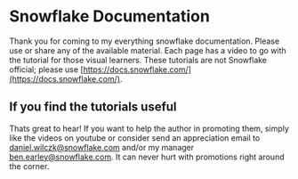 # Snowflake Documentation
Thank you for coming to my everything snowflake documentation. Please use or share any of the available material. Each page has a video to go with the tutorial for those visual learners. These tutorials are not Snowflake official; please use [https://docs.snowflake.com/](https://docs.snowflake.com/).

## If you find the tutorials useful
Thats great to hear! If you want to help the author in promoting them, simply like the videos on youtube or consider send an appreciation email to [daniel.wilczk@snowflake.com](#) and/or my manager [ben.earley@snowflake.com](#). It can never hurt with promotions right around the corner.